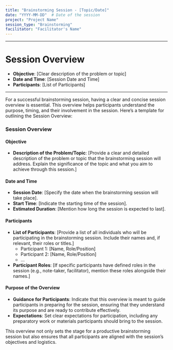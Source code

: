 ```yaml
---
title: "Brainstorming Session - [Topic/Date]"
date: "YYYY-MM-DD"  # Date of the session
project: "Project Name"
session_type: "Brainstorming"
facilitator: "Facilitator's Name"
---
```

---
# Session Overview

- **Objective**: [Clear description of the problem or topic]
- **Date and Time**: [Session Date and Time]
- **Participants**: [List of Participants]

---
For a successful brainstorming session, having a clear and concise session overview is essential. This overview helps participants understand the purpose, timing, and their involvement in the session. Here’s a template for outlining the Session Overview:

### Session Overview

#### Objective
- **Description of the Problem/Topic**: [Provide a clear and detailed description of the problem or topic that the brainstorming session will address. Explain the significance of the topic and what you aim to achieve through this session.]

#### Date and Time
- **Session Date**: [Specify the date when the brainstorming session will take place].
- **Start Time**: [Indicate the starting time of the session].
- **Estimated Duration**: [Mention how long the session is expected to last].

#### Participants
- **List of Participants**: [Provide a list of all individuals who will be participating in the brainstorming session. Include their names and, if relevant, their roles or titles.]
  - Participant 1: [Name, Role/Position]
  - Participant 2: [Name, Role/Position]
  - ...
- **Participant Roles**: [If specific participants have defined roles in the session (e.g., note-taker, facilitator), mention these roles alongside their names.]

#### Purpose of the Overview
- **Guidance for Participants**: Indicate that this overview is meant to guide participants in preparing for the session, ensuring that they understand its purpose and are ready to contribute effectively.
- **Expectations**: Set clear expectations for participation, including any preparatory work or materials participants should bring to the session.

This overview not only sets the stage for a productive brainstorming session but also ensures that all participants are aligned with the session’s objectives and logistics.